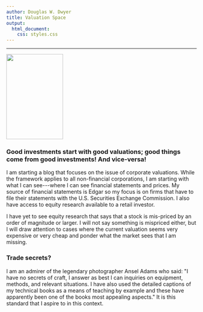 ```yaml
---
author: Douglas W. Dwyer
title: Valuation Space
output: 
  html_document:
    css: styles.css
---
```


---

[<img src="/./about_files/cliff-event7088.jpg" alt="" width="150px" height="225px" />](https://www.linkedin.com/in/douglas-dwyer-dd/)

### Good investments start with good valuations; good things come from good investments! And vice-versa!


I am starting a blog that focuses on the issue of corporate valuations. While the framework applies to all non-financial corporations, I am starting with what I can see---where I can see financial statements and prices.  My source of financial statements is Edgar so my focus is on firms that have to file their statements with the U.S. Securities Exchange Commission. I also have access to equity research available to a retail investor.


I have yet to see equity research that says that a stock is mis-priced by an order of magnitude or larger. I will not say something is mispriced either, but I will draw attention to cases where the current valuation seems very expensive or very cheap and ponder what the market sees that I am missing.


### Trade secrets?

I am an admirer of the legendary photographer Ansel Adams who said: "I have no secrets of craft, I answer as best I can inquiries on equipment, methods, and relevant situations. I have also used the detailed captions of my technical books as a means of teaching by example and these have apparently been one of the books most appealing aspects." It is this standard that I aspire to in this context.



